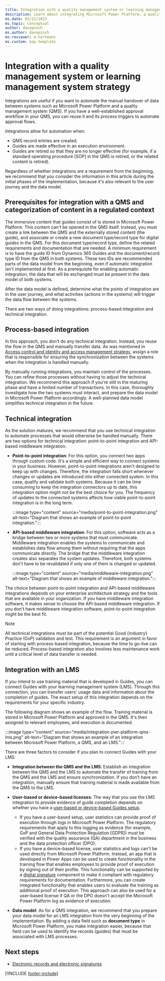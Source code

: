 ```yaml
---
title: Integration with a quality management system or learning management system strategy
description: Learn about integrating Microsoft Power Platform, a quality management system (QMS), and a learning management system (LMS) with Dynamics 365 Guides in a regulated industry.
ms.date: 03/21/2023
ms.topic: conceptual
author: davepinch
ms.author: davepinch
ms-reviewer: m-hartmann
ms.custom: bap-template
---
```


# Integration with a quality management system or learning management system strategy

Integrations are useful if you want to automate the manual handover of data between systems such as Microsoft Power Platform and a quality management system (QMS). If you have a well-established approval workflow in your QMS, you can reuse it and its process triggers to automate approval flows.

Integrations allow for automation when:

- QMS record entries are created.
- Guides are made effective in an execution environment.
- Guides are retired so that they are no longer effective (for example, if a standard operating procedure \[SOP\] in the QMS is retired, or the related content is retired).

Regardless of whether integrations are a requirement from the beginning, we recommend that you consider the information in this article during the initial phases of the implementation, because it's also relevant to the user journey and the data model.

## Prerequisites for integration with a QMS and categorization of content in a regulated context

The immersive content that guides consist of is stored in Microsoft Power Platform. This content can't be opened in the QMS itself. Instead, you must create a link between the QMS and the externally stored content (the guide), and associate or create a new document type/record type for digital guides in the QMS. For this document type/record type, define the related requirements and documentation that are needed. A minimum requirement is to have the guide ID from Dynamics 365 Guides and the document/record type ID from the QMS in both systems. These two IDs are recommended parts of the data model from the beginning, even if automatic integration isn't implemented at first. As a prerequisite for enabling automatic integration, the data that will be exchanged must be present in the data model of both systems. 

After the data model is defined, determine what the points of integration are in the user journey, and what activities (actions in the systems) will trigger the data flow between the systems.

There are two ways of doing integrations: process-based integration and technical integration.

## Process-based integration

In this approach, you don't do any technical integration. Instead, you reuse the flow in the QMS and manually transfer data. As was mentioned in [Access control and identity and access management strategy](strategy-for-access-control-and-iam.md), assign a role that is responsible for ensuring the synchronization between the systems when the integration is handled manually.

By manually running integrations, you maintain control of the processes. You can refine those processes without having to adjust the technical integration. We recommend this approach if you're still in the maturing phase and have a limited number of transactions. In this case, thoroughly investigate how the two systems must interact, and prepare the data model in Microsoft Power Platform accordingly. A well-planned data model simplifies technical integration in the future.

## Technical integration

As the solution matures, we recommend that you use technical integration to automate processes that would otherwise be handled manually. There are two options for technical integration: point-to-point integration and API-based middleware integration.

- **Point-to-point integration**: For this option, you connect two apps through custom code. It's a simple and efficient way to connect systems in your business. However, point-to-point integrations aren't designed to keep up with changes. Therefore, the integration falls short whenever changes or updates are introduced into either connected system. In this case, qualify and validate both systems. Because it can be time consuming to keep the integration connectors up to date, this integration option might not be the best choice for you. The frequency of updates to the connected systems affects how viable point-to-point integration is in the long term.

    :::image type="content" source="media/point-to-point-integration.png" alt-text="Diagram that shows an example of point-to-point integration.":::

- **API-based middleware integration**: For this option, software acts as a bridge between two or more systems that must communicate. Middleware integration enables the systems to communicate and establishes data flow among them without requiring that the apps communicate directly. The bridge that the middleware integration creates also separates the system updates. Therefore, both systems don't have to be revalidated if only one of them is changed or updated.

    :::image type="content" source="media/middleware-integration.png" alt-text="Diagram that shows an example of middleware integration.":::

The choice between point-to-point integration and API-based middleware integrations depends on your enterprise architecture strategy and the tools that are available in your organization. If you have middleware integration software, it makes sense to choose the API-based middleware integration. If you don't have middleware integration software, point-to-point integration might be the best fit.

> [!NOTE]
> All technical integrations must be part of the potential Good \{industry\} Practice (GxP) validation and test. This requirement is an argument in favor of starting with process-based integration, because the time to go-live can be reduced. Process-based integration also involves less maintenance work until a critical level of data transfer is needed.

## Integration with an LMS

If you intend to use training material that is developed in Guides, you can connect Guides with your learning management system (LMS). Through this connection, you can transfer users' usage data and information about the completion of guides. The exact setup of this integration depends on the requirements for your specific industry.

The following diagram shows an example of the flow. Training material is stored in Microsoft Power Platform and approved in the QMS. It's then assigned to relevant employees, and execution is documented.

:::image type="content" source="media/integration-pwr-platform-qms-lms.png" alt-text="Diagram that shows an example of an integration between Microsoft Power Platform, a QMS, and an LMS.":::

There are three factors to consider if you plan to connect Guides with your LMS:

- **Integration between the QMS and the LMS**: Establish an integration between the QMS and the LMS to automate the transfer of training from the QMS and the LMS and ensure synchronization. If you don't have an integration, manually ensure that training material is made available from the QMS to the LMS.
- **User-based or device-based licenses**: The way that you use the LMS integration to provide evidence of guide completion depends on whether you have a [user-based or device-based Guides setup](hololens-devices.md#user-based-versus-device-based-setup).

    - If you have a user-based setup, user statistics can provide proof of execution through logs in Microsoft Power Platform. The regulatory requirements that apply to this logging as evidence (for example, GxP and General Data Protection Regulation \[GDPR\]) must be verified with the quality assurance (QA) department in the business and the data protection officer (DPO).
    - If you have a device-based license, user statistics and logs can't be used directly from Microsoft Power Platform. Instead, an app that is developed in Power Apps can be used to create functionality in the training flow that enables employees to provide proof of execution by signing out of their profile. This functionality can be supported by a [digital signature](electronic-records-and-electronic-signature.md) component to make it compliant with regulatory requirements for documentation. Furthermore, you can create integrated functionality that enables users to evaluate the training as additional proof of execution. This approach can also be used for a user-based license if QA or the DPO doesn't accept the Microsoft Power Platform log as evidence of execution.

- **Data model**: As for a QMS integration, we recommend that you prepare your data model for an LMS integration from the very beginning of the implementation. By adding a data field such as **document type** in Microsoft Power Platform, you make integration easier, because that field can be used to identify the records (guides) that must be associated with LMS processes.

## Next steps

- [Electronic records and electronic signatures](electronic-records-and-electronic-signature.md)

[!INCLUDE [footer-include](../../includes/footer-banner.md)]
